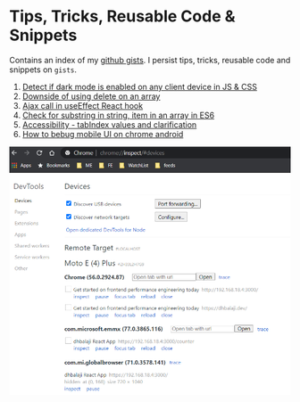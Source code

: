 # Tips, Tricks, Reusable Code & Snippets

Contains an index of my [github gists](https://gist.github.com/dhbalaji). I persist tips, tricks, reusable code and snippets on `gists`.

1. [Detect if dark mode is enabled on any client device in JS & CSS](https://gist.github.com/dhbalaji/bf1db51cced18899c1a7517c35407d49)
2. [Downside of using delete on an array](https://gist.github.com/dhbalaji/fbe1cf79b80a4423e35cd3cfc7c121eb)
3. [Ajax call in useEffect React hook](https://gist.github.com/dhbalaji/df01d2fcbbbad74a283b4ed71f50ce8e)
4. [Check for substring in string, item in an array in ES6](https://gist.github.com/dhbalaji/31c0c9af15bc4433039a860cdfff5159)
5. [Accessibility - tabIndex values and clarification](https://gist.github.com/dhbalaji/8a0ac0575c6194175cbedd79b97b0f4c)
6. [How to bebug mobile UI on chrome android](https://gist.github.com/dhbalaji/095b226ad423b9dbbd42014e6f98e289)

![](./images/chromeandroid.png)

